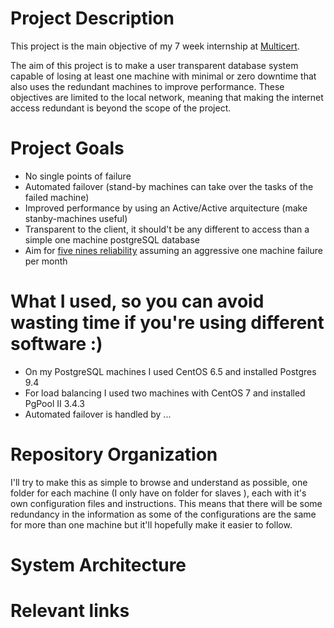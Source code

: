 # Project Description
This project is the main objective of my 7 week internship at [Multicert](www.multicert.com).

The aim of this project is to make a user transparent database system capable of losing at least one machine with minimal or zero downtime that also uses the redundant machines to improve performance. These objectives are limited to the local network, meaning that making the internet access redundant is beyond the scope of the project.

# Project Goals
- No single points of failure
- Automated failover (stand-by machines can take over the tasks of the failed machine)
- Improved performance by using an Active/Active arquitecture (make stanby-machines useful)
- Transparent to the client, it should't be any different to access than a simple one machine postgreSQL database
- Aim for [five nines reliability](https://en.wikipedia.org/wiki/High_availability#Percentage_calculation "Downtime Table") assuming an aggressive one machine failure per month

# What I used, so you can avoid wasting time if you're using different software :)
- On my PostgreSQL machines I used CentOS 6.5 and installed Postgres 9.4
- For load balancing I used two machines with CentOS 7 and installed PgPool II 3.4.3
- Automated failover is handled by ...

# Repository Organization
I'll try to make this as simple to browse and understand as possible, one folder for each machine (I only have on folder for slaves ), each with it's own configuration files and instructions.
This means that there will be some redundancy in the information as some of the configurations are the same for more than one machine but it'll hopefully make it easier to follow.

# System Architecture

# Relevant links
